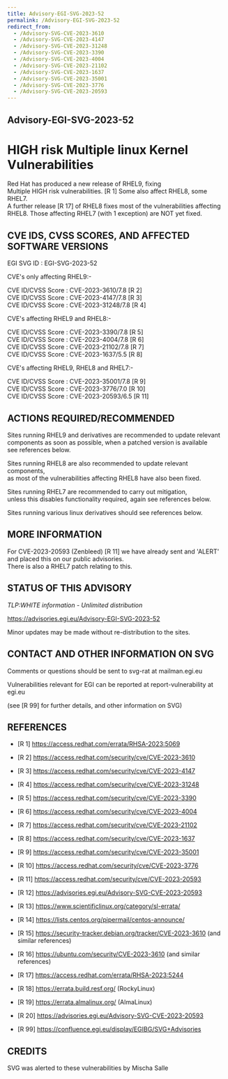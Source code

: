 ```yaml
---
title: Advisory-EGI-SVG-2023-52
permalink: /Advisory-EGI-SVG-2023-52
redirect_from:
  - /Advisory-SVG-CVE-2023-3610
  - /Advisory-SVG-CVE-2023-4147
  - /Advisory-SVG-CVE-2023-31248
  - /Advisory-SVG-CVE-2023-3390
  - /Advisory-SVG-CVE-2023-4004
  - /Advisory-SVG-CVE-2023-21102
  - /Advisory-SVG-CVE-2023-1637
  - /Advisory-SVG-CVE-2023-35001
  - /Advisory-SVG-CVE-2023-3776
  - /Advisory-SVG-CVE-2023-20593
---
```

## Advisory-EGI-SVG-2023-52

# HIGH risk Multiple linux Kernel Vulnerabilities 
Red Hat has produced a new release of RHEL9, fixing  
Multiple HIGH risk vulnerabilities. [R 1] 
Some also affect RHEL8, some RHEL7.  
A further release [R 17] of RHEL8 fixes most of the vulnerabilities 
affecting RHEL8. 
Those affecting RHEL7 (with 1 exception) are NOT yet fixed. 

## CVE IDS, CVSS SCORES, AND AFFECTED SOFTWARE VERSIONS

EGI SVG ID : EGI-SVG-2023-52 

CVE's only affecting RHEL9:- 
 
CVE ID/CVSS Score     : CVE-2023-3610/7.8 [R 2]  
CVE ID/CVSS Score     : CVE-2023-4147/7.8 [R 3]  
CVE ID/CVSS Score     : CVE-2023-31248/7.8 [R 4]  

CVE's affecting RHEL9 and RHEL8:- 

CVE ID/CVSS Score     : CVE-2023-3390/7.8 [R 5]  
CVE ID/CVSS Score     : CVE-2023-4004/7.8 [R 6]  
CVE ID/CVSS Score     : CVE-2023-21102/7.8 [R 7]  
CVE ID/CVSS Score     : CVE-2023-1637/5.5 [R 8]  

CVE's affecting RHEL9, RHEL8 and RHEL7:- 

CVE ID/CVSS Score     : CVE-2023-35001/7.8 [R 9]  
CVE ID/CVSS Score     : CVE-2023-3776/7.0 [R 10]  
CVE ID/CVSS Score     : CVE-2023-20593/6.5 [R 11]  
    
## ACTIONS REQUIRED/RECOMMENDED 

Sites running RHEL9 and derivatives are recommended to update relevant  
components as soon as possible, when a patched version is available  
see references below.  

Sites running RHEL8 are also recommended to update relevant components,  
as most of the vulnerabilities affecting RHEL8 have also been fixed. 
    
Sites running RHEL7 are recommended to carry out mitigation,  
unless this disables functionality required, again see references below. 

Sites running various linux derivatives should see references below. 

## MORE INFORMATION

For CVE-2023-20593 (Zenbleed) [R 11] we have already sent and 'ALERT'  
and placed this on our public advisories.  
There is also a RHEL7 patch relating to this. 

## STATUS OF THIS ADVISORY
                
_TLP:WHITE information - Unlimited distribution_  

 <https://advisories.egi.eu/Advisory-EGI-SVG-2023-52> 

Minor updates may be made without re-distribution to the sites. 

## CONTACT AND OTHER INFORMATION ON SVG

Comments or questions should be sent to 
	svg-rat at mailman.egi.eu

Vulnerabilities relevant for EGI can be reported at 
	report-vulnerability at egi.eu
    
(see [R 99] for further details, and other information on SVG) 
    
    
## REFERENCES

- [R 1] <https://access.redhat.com/errata/RHSA-2023:5069> 

- [R 2] <https://access.redhat.com/security/cve/CVE-2023-3610>
     
- [R 3] <https://access.redhat.com/security/cve/CVE-2023-4147>

- [R 4] <https://access.redhat.com/security/cve/CVE-2023-31248>

- [R 5] <https://access.redhat.com/security/cve/CVE-2023-3390>

- [R 6] <https://access.redhat.com/security/cve/CVE-2023-4004>

- [R 7] <https://access.redhat.com/security/cve/CVE-2023-21102> 
    
- [R 8] <https://access.redhat.com/security/cve/CVE-2023-1637>

- [R 9] <https://access.redhat.com/security/cve/CVE-2023-35001>

- [R 10] <https://access.redhat.com/security/cve/CVE-2023-3776>

- [R 11] <https://access.redhat.com/security/cve/CVE-2023-20593> 

- [R 12] <https://advisories.egi.eu/Advisory-SVG-CVE-2023-20593>

- [R 13] <https://www.scientificlinux.org/category/sl-errata/>

- [R 14] <https://lists.centos.org/pipermail/centos-announce/>

- [R 15] <https://security-tracker.debian.org/tracker/CVE-2023-3610> 
 (and similar references)
 
- [R 16] <https://ubuntu.com/security/CVE-2023-3610> 
 (and similar references)
 
- [R 17] <https://access.redhat.com/errata/RHSA-2023:5244>

- [R 18] <https://errata.build.resf.org/>   (RockyLinux)

- [R 19] <https://errata.almalinux.org/> (AlmaLinux)

- [R 20] <https://advisories.egi.eu/Advisory-SVG-CVE-2023-20593>

- [R 99] <https://confluence.egi.eu/display/EGIBG/SVG+Advisories>

## CREDITS

SVG was alerted to these vulnerabilities by Mischa Salle


